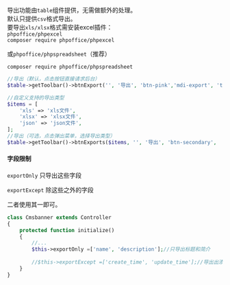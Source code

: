 导出功能由`table`组件提供，无需做额外的处理。  
默认只提供`csv`格式导出。  
要导出`xls/xlsx`格式需安装excel插件：  
`phpoffice/phpexcel`  
`composer require phpoffice/phpexcel` 

或`phpoffice/phpspreadsheet`（推荐） 

`composer require phpoffice/phpspreadsheet`  

```php
//导出（默认，点击按钮直接请求后台）
$table->getToolbar()->btnExport('', '导出', 'btn-pink','mdi-export', 'title="导出"')

//自定义支持的导出类型
$items = [
    'xls' => 'xls文件',
    'xlsx' => 'xlsx文件',
    'json' => 'json文件',
];
//导出（可选，点击弹出菜单，选择导出类型）
$table->getToolbar()->btnExports($items, '', '导出', 'btn-secondary',  'mdi-export', 'title="导出"')

```

#### 字段限制

`exportOnly` 只导出这些字段

`exportExcept` 除这些之外的字段

二者使用其一即可。

```php
class Cmsbanner extends Controller
{
	protected function initialize()
    {
    	//...
    	$this->exportOnly =['name', 'description'];//只导出标题和简介
    	
    	//$this->exportExcept =['create_time', 'update_time'];//导出出添加时间、更新时间以外所有字段
    }
}
```
